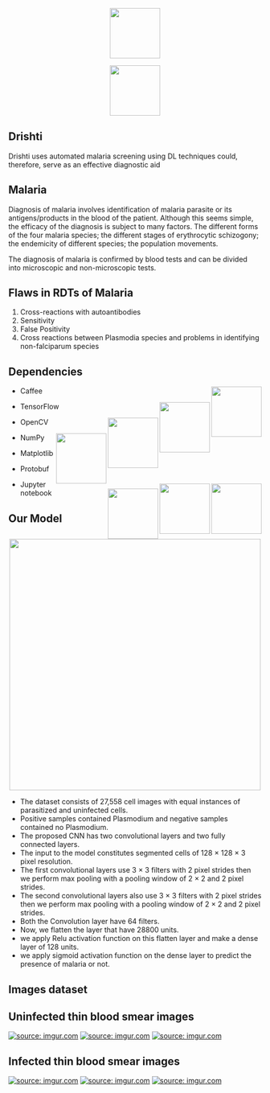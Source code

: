 <p align="center"><img src="https://i.imgur.com/NXgkPSs.png" width="100" /></p>
<p align="center"><img src="https://travis-ci.org/dwyl/esta.svg?branch=master" width="100" /></p>


<h2>Drishti</h2>
Drishti uses automated malaria screening using DL techniques could, therefore, serve as an effective diagnostic aid

## Malaria
Diagnosis of malaria involves identification of malaria parasite or its antigens/products in the blood of the patient. Although this seems simple, the efficacy of the diagnosis is subject to many factors. The different forms of the four malaria species; the different stages of erythrocytic schizogony; the endemicity of different species; the population movements.

The diagnosis of malaria is confirmed by blood tests and can be divided into microscopic and non-microscopic tests.

## Flaws in RDTs of Malaria
1) Cross-reactions with autoantibodies
2) Sensitivity
3) False Positivity
4) Cross reactions between Plasmodia species and problems in identifying non-falciparum species

## Dependencies
<ul>
  <li><p >Caffee<a href="#" ><img src="https://img.shields.io/badge/api-reference-blue.svg" width="100" align="right" /></a></p></li>
  <li><p >TensorFlow<a href="#" ><img src="https://img.shields.io/badge/api-reference-blue.svg" width="100" align="right" /></a></p></li>
 <li><p >OpenCV<a href="#" ><img src="https://img.shields.io/badge/api-reference-blue.svg" width="100" align="right" /></a></p></li>
 <li><p >NumPy<a href="#" ><img src="https://img.shields.io/badge/api-reference-blue.svg" width="100" align="right" /></a></p></li>
 <li><p >Matplotlib<a href="#" ><img src="https://img.shields.io/badge/api-reference-blue.svg" width="100" align="right" /></a></p></li>
 <li><p >Protobuf<a href="#" ><img src="https://img.shields.io/badge/api-reference-blue.svg" width="100" align="right" /></a></p></li>
 <li><p >Jupyter notebook<a href="#" ><img src="https://img.shields.io/badge/api-reference-blue.svg" width="100" align="right" /></a></p></li>
 
</ul>

## Our Model
<p align="center"><img src="https://static1.squarespace.com/static/54856bade4b0c4cdfb17e3c0/t/58278379f7e0ab81d3e68c5a/1478984571373/" width="500" /></p>

* The dataset consists of 27,558 cell images with equal instances of parasitized and uninfected cells.
* Positive samples contained Plasmodium and negative samples contained no Plasmodium.
* The proposed CNN has two convolutional layers and two fully connected layers.
* The input to the model constitutes segmented cells of 128 × 128 × 3 pixel resolution.
* The first convolutional layers use 3 × 3 filters with 2 pixel strides then we perform max pooling with a pooling window of 2 × 2 and 2 pixel strides.
* The second convolutional layers also use 3 × 3 filters with 2 pixel strides then we perform max pooling with a pooling window of 2 × 2 and 2 pixel strides.
* Both the Convolution layer have 64 filters.
* Now, we flatten the layer that have 28800 units.
* we apply Relu activation function on this flatten layer and make a dense layer of 128 units.
* we apply sigmoid activation function on the dense layer to predict the presence of malaria or not.

## Images dataset

<h2>Uninfected thin blood smear images</h2>
<a href="https://imgur.com/RQF7ncr"><img src="https://i.imgur.com/RQF7ncr.png" title="source: imgur.com" /></a>
<a href="https://imgur.com/ZPPcCch"><img src="https://i.imgur.com/ZPPcCch.png" title="source: imgur.com" /></a>
<a href="https://imgur.com/CprSslG"><img src="https://i.imgur.com/CprSslG.png" title="source: imgur.com" /></a>

<h2>Infected thin blood smear images</h2>
<a href="https://imgur.com/veyBS97"><img src="https://i.imgur.com/veyBS97.png" title="source: imgur.com" /></a>
<a href="https://imgur.com/YkDTGJz"><img src="https://i.imgur.com/YkDTGJz.png" title="source: imgur.com" /></a>
<a href="https://imgur.com/8JYV6cG"><img src="https://i.imgur.com/8JYV6cG.png" title="source: imgur.com" /></a>


